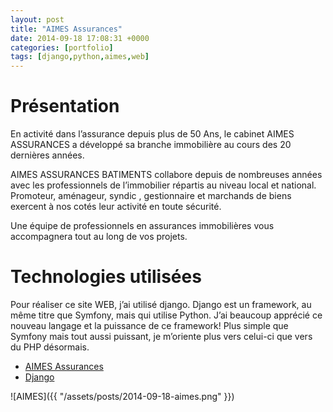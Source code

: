 ```yaml
---
layout: post
title: "AIMES Assurances"
date: 2014-09-18 17:08:31 +0000
categories: [portfolio]
tags: [django,python,aimes,web]
---
```

# Présentation

En activité dans l’assurance depuis plus de 50 Ans, le cabinet AIMES ASSURANCES a développé sa branche immobilière au cours des 20 dernières années.

AIMES ASSURANCES BATIMENTS collabore depuis de nombreuses années avec les professionnels de l’immobilier répartis au niveau local et national. Promoteur, aménageur, syndic , gestionnaire et marchands de biens exercent à nos cotés leur activité en toute sécurité.

Une équipe de professionnels en assurances immobilières vous accompagnera tout au long de vos projets.

# Technologies utilisées

Pour réaliser ce site WEB, j’ai utilisé django. Django est un framework, au même titre que Symfony, mais qui utilise Python. J’ai beaucoup apprécié ce nouveau langage et la puissance de ce framework! Plus simple que Symfony mais tout aussi puissant, je m’oriente plus vers celui-ci que vers du PHP désormais.

* [AIMES Assurances](http://assurimmo-aimes.fr/main/home/)
* [Django](https://www.djangoproject.com)

![AIMES]({{ "/assets/posts/2014-09-18-aimes.png" }})
